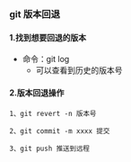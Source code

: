 ### git 版本回退

#### 1.找到想要回退的版本

- 命令：git log 
  - 可以查看到历史的版本号

#### 2.版本回退操作

```git
1、git revert -n 版本号

2、git commit -m xxxx 提交

3、git push 推送到远程
```

